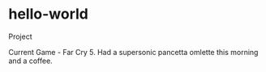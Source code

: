 # hello-world
Project

Current Game - Far Cry 5. Had a supersonic pancetta omlette this morning and a coffee. 
